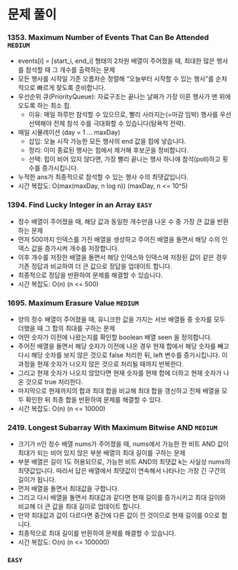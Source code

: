 # 문제 풀이

### 1353. Maximum Number of Events That Can Be Attended ```MEDIUM```
- events[i] = [start_i, end_i] 형태의 2차원 배열이 주어졌을 때, 최대한 많은 행사를 참석할 때 그 개수를 출력하는 문제
- 모든 행사를 시작일 기준 오름차순 정렬해 “오늘부터 시작할 수 있는 행사”를 순차적으로 빠르게 찾도록 준비합니다.
- 우선순위 큐(PriorityQueue): 자료구조는 끝나는 날짜가 가장 이른 행사가 맨 위에 오도록 하는 최소 힙.
  + 이유: 매일 하루만 참석할 수 있으므로, 빨리 사라지는(=마감 임박) 행사를 우선 선택해야 전체 참석 수를 극대화할 수 있습니다(탐욕적 전략).
- 매일 시뮬레이션 (day = 1 … maxDay)
  + 삽입: 오늘 시작 가능한 모든 행사의 end 값을 힙에 넣습니다.
  + 정리: 이미 종료된 행사는 힙에서 제거해 후보군을 정비합니다.
  + 선택: 힙이 비어 있지 않다면, 가장 빨리 끝나는 행사 하나에 참석(poll)하고 횟수를 증가시킵니다.
- 누적한 ans가 최종적으로 참석할 수 있는 행사 수의 최댓값입니다.
- 시간 복잡도: O(max(maxDay, n log n)) (maxDay, n <= 10^5)

### 1394. Find Lucky Integer in an Array ```EASY```
- 정수 배열이 주어졌을 때, 해당 값과 동일한 개수만큼 나온 수 중 가장 큰 값을 반환하는 문제
- 먼저 500까지 인덱스를 가진 배열을 생성하고 주어진 배열을 돌면서 해당 수의 인덱스 값을 증가시켜 개수를 저장합니다.
- 이후 개수를 저장한 배열을 돌면서 해당 인덱스와 인덱스에 저장된 값이 같은 경우 기존 정답과 비교하여 더 큰 값으로 정답을 업데이트 합니다.
- 최종적으로 정답을 반환하여 문제를 해결할 수 있습니다.
- 시간 복잡도: O(n) (n <= 500)

### 1695. Maximum Erasure Value ```MEDIUM```
- 양의 정수 배열이 주어졌을 때, 유니크한 값을 가지는 서브 배열들 중 숫자를 모두 더했을 때 그 합의 최대를 구하는 문제
- 어떤 숫자가 이전에 나왔는지를 확인할 boolean 배열 seen 을 정의합니다.
- 주어진 배열을 돌면서 해당 숫자가 이전에 나온 경우 현재 합에서 해당 숫자를 빼고 다시 해당 숫자를 보지 않은 것으로 false 처리한 뒤, left 변수를 증가시킵니다. 이 과정을 현재 숫자가 나오지 않은 것으로 처리될 때까지 반복한다.
- 그리고 현재 숫자가 나오지 않았다면 현재 숫자를 현재 합에 더하고 현재 숫자가 나온 것으로 true 처리한다.
- 마지막으로 현재까지의 합과 최대 합을 비교해 최대 합을 갱신하고 전체 배열을 모두 확인한 뒤 최종 합을 반환하여 문제를 해결할 수 있다.
- 시간 복잡도: O(n) (n <= 10000)

### 2419. Longest Subarray With Maximum Bitwise AND ```MEDIUM```
- 크기가 n인 정수 배열 nums가 주어졌을 때, nums에서 가능한 한 비트 AND 값이 최대가 되는 비어 있지 않은 부분 배열의 최대 길이를 구하는 문제
- 부분 배열은 길이 1도 허용되므로, 가능한 비트 AND의 최댓값 k는 사실상 nums의 최댓값입니다. 따라서 답은 배열에서 최댓값이 연속해서 나타나는 가장 긴 구간의 길이가 됩니다.
- 먼저 배열을 돌면서 최대값을 구합니다.
- 그리고 다시 배열을 돌면서 최대값과 같다면 현재 길이를 증가시키고 최대 길이와 비교해 더 큰 값을 최대 길이로 업데이트 합니다.
- 만약 최대값과 값이 다르다면 중간에 다른 값이 낀 것이므로 현재 길이를 0으로 합니다.
- 최종적으로 최대 길이를 반환하여 문제를 해결할 수 있습니다.
- 시간 복잡도: O(n) (n <= 100000)

### ```EASY```


